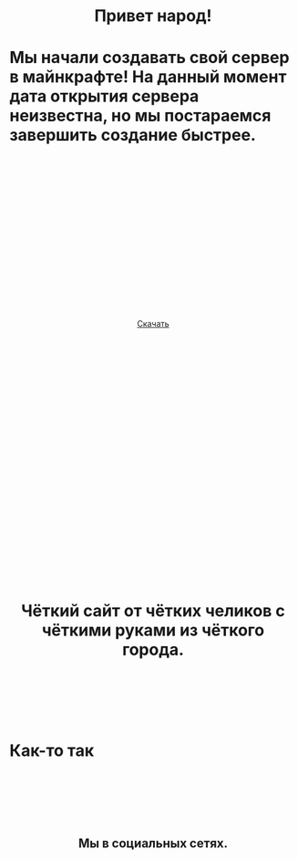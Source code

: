 <DOCTYPE html>
<html>
<head>
	     <title>Чёткий сайт</title>
	 </head>
<body>
	 <body background= "c.jpg">
		<h1><center>Привет народ!</center></h1>
		<h1>Мы начали создавать свой сервер в майнкрафте! На данный момент дата открытия сервера неизвестна, но мы постараемся завершить создание быстрее.</h1>
	   <br>
	   <br>
	   <br>
	   <br>
	   <br>
	   <br>
	   <br>
	   <br>
	   <br>
	   <br>
	   <br>
	   <br>
	   <br>
	   <br>
	   <br>
	   <br>
	   <p>
	   <a download href="c.jpg"><center>Скачать</center></a>
	   </p>
	   <br>
	   <br>
	   <br>
	   <br>
	   <br>
	   <br>
	   <br>
	   <br>
	   <br>
	   <br>
	   <br>
	   <br>
	   <br>
	   <br>
	   <br>
	   <br>
	   <br>
	   <br>
	   <br>
	   <br>
	   <br>
	   <br>
	   <br>
	   <br>
	   <br>
		<h1><center>Чёткий сайт от чётких челиков с чёткими руками из чёткого города.</center></h1>
	   <br>
	   <br>
	   <br>
	   <br>
	   <br>
	   <h1>Как-то так</h1>
	   <br>
	   <br>
	   <br>
	   <br>
	   <br>
	   <h2><center>Мы в социальных сетях.</center></h2>
	   <br>
	   <br>
	   <br>
	   </body>
</html>
